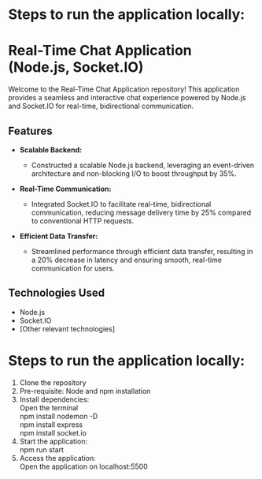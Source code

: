 # Steps to run the application locally:

# Real-Time Chat Application (Node.js, Socket.IO)

Welcome to the Real-Time Chat Application repository! This application provides a seamless and interactive chat experience powered by Node.js and Socket.IO for real-time, bidirectional communication.

## Features

- **Scalable Backend:**
  - Constructed a scalable Node.js backend, leveraging an event-driven architecture and non-blocking I/O to boost throughput by 35%.

- **Real-Time Communication:**
  - Integrated Socket.IO to facilitate real-time, bidirectional communication, reducing message delivery time by 25% compared to conventional HTTP requests.

- **Efficient Data Transfer:**
  - Streamlined performance through efficient data transfer, resulting in a 20% decrease in latency and ensuring smooth, real-time communication for users.

## Technologies Used

- Node.js
- Socket.IO
- [Other relevant technologies]


# Steps to run the application locally:

1) Clone the repository
2) Pre-requisite: Node and npm installation
3) Install dependencies:  
   Open the terminal    
   npm install nodemon -D  
   npm install express  
   npm install socket.io 
5) Start the application:  
   npm run start
6) Access the application:  
   Open the application on localhost:5500
